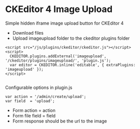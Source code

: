 # CKEditor 4 Image Upload
Simple hidden iframe image upload button for CKEditor 4

* Download files
* Upload imageupload folder to the ckeditor plugins folder

```
<script src="/js/plugins/ckeditor/ckeditor.js"></script>
<script>
  CKEDITOR.plugins.addExternal('imageupload', '/ckeditor/plugins/imageupload/', 'plugin.js');
  var editor = CKEDITOR.inline('editable', { extraPlugins: 'imageupload' });
</script>
  
```

Configurable options in plugin.js
```
var action = '/admin/create/upload';
var field  = 'upload';
```

* Form action = action
* Form file field = field
* Form response should be the url to the image
